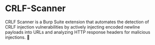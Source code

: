 # CRLF-Scanner
CRLF Scanner is a Burp Suite extension that automates the detection of CRLF injection vulnerabilities by actively injecting encoded newline payloads into URLs and analyzing HTTP response headers for malicious injections. 🚨
